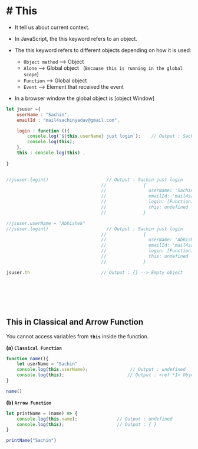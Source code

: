 # # This

- It tell us about current context.
- In JavaScript, the this keyword refers to an object.
- The this keyword refers to different objects depending on how it is used:  

  * `Object method` --> Object  
  * `Alone` --> Global object  &nbsp; (`Because this is running in the global scope`)  
  * `Function` --> Global object  
  * `Event` --> Element that received the event

- In a browser window the global object is [object Window]


``` js
let jsuser ={
    userName : "Sachin",
    emailId : "mail4sachinyadav@gmail.com",

    login : function (){
        console.log(`${this.userName} just login`);    // Output : Sachin just login
        console.log(this);
    },
    this : console.log(this) ,
    
}


//jsuser.login()                      // Output : Sachin just login 
                                    //              {
                                    //                userName: 'Sachin',
                                    //                emailId: 'mail4sachinyadav@gmail.com',
                                    //                login: [Function: login],
                                    //                this: undefined
                                    //              }

//jsuser.userName = "Abhishek"
//jsuser.login()                      // Output : Sachin just login 
                                    //              {
                                    //                userName: 'Abhishek',
                                    //                emailId: 'mail4sachinyadav@gmail.com',
                                    //                login: [Function: login],
                                    //                this: undefined
                                    //              }

jsuser.th                           // Output : {} --> Empty object








```

## This in Classical and Arrow Function

You cannot access variables from **`this`** inside the function.  


**(a) `Classical Function`**
``` js
function name(){
    let userName = "Sachin"
    console.log(this.userName);                // Output : undefined
    console.log(this);                        // Output : <ref *1> Object [global] (node ka gobal deta hai.)
}

name()
```

**(b) `Arrow Function`**
``` js
let printName = (name) => {
    console.log(this.name);               // Output : undefined
    console.log(this);                    // Output : { }                  
}

printName("Sachin")
```
